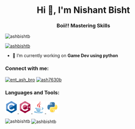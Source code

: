 <h1 align="center">Hi 👋, I'm Nishant Bisht</h1>
<h3 align="center">Boii!! Mastering Skills</h3>

<p align="left"> <img src="https://komarev.com/ghpvc/?username=ashbishtb&label=Profile%20views&color=0e75b6&style=flat" alt="ashbishtb" /> </p>

<p align="left"> <a href="https://github.com/ryo-ma/github-profile-trophy"><img src="https://github-profile-trophy.vercel.app/?username=ashbishtb" alt="ashbishtb" /></a> </p>

- 🔭 I’m currently working on **Game Dev using python**

<h3 align="left">Connect with me:</h3>
<p align="left">
<a href="https://instagram.com/ent_ash_bro" target="blank"><img align="center" src="https://raw.githubusercontent.com/rahuldkjain/github-profile-readme-generator/master/src/images/icons/Social/instagram.svg" alt="ent_ash_bro" height="30" width="40" /></a>
<a href="https://www.codechef.com/users/ash7630b" target="blank"><img align="center" src="https://cdn.jsdelivr.net/npm/simple-icons@3.1.0/icons/codechef.svg" alt="ash7630b" height="30" width="40" /></a>
</p>

<h3 align="left">Languages and Tools:</h3>
<p align="left"> <a href="https://www.cprogramming.com/" target="_blank" rel="noreferrer"> <img src="https://raw.githubusercontent.com/devicons/devicon/master/icons/c/c-original.svg" alt="c" width="40" height="40"/> </a> <a href="https://www.w3schools.com/cpp/" target="_blank" rel="noreferrer"> <img src="https://raw.githubusercontent.com/devicons/devicon/master/icons/cplusplus/cplusplus-original.svg" alt="cplusplus" width="40" height="40"/> </a> <a href="https://www.java.com" target="_blank" rel="noreferrer"> <img src="https://raw.githubusercontent.com/devicons/devicon/master/icons/java/java-original.svg" alt="java" width="40" height="40"/> </a> <a href="https://www.python.org" target="_blank" rel="noreferrer"> <img src="https://raw.githubusercontent.com/devicons/devicon/master/icons/python/python-original.svg" alt="python" width="40" height="40"/> </a> </p>

<p><img align="left" src="https://github-readme-stats.vercel.app/api/top-langs?username=ashbishtb&show_icons=true&locale=en&layout=compact" alt="ashbishtb" /></p>

<p>&nbsp;<img align="center" src="https://github-readme-stats.vercel.app/api?username=ashbishtb&show_icons=true&locale=en" alt="ashbishtb" /></p>

